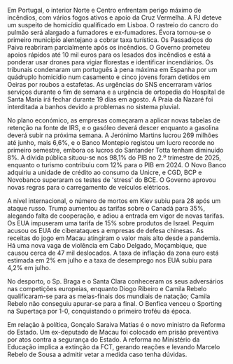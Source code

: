 Em Portugal, o interior Norte e Centro enfrentam perigo máximo de incêndios, com vários fogos ativos e apoio da Cruz Vermelha. A PJ deteve um suspeito de homicídio qualificado em Lisboa. O rastreio do cancro do pulmão será alargado a fumadores e ex-fumadores. Évora tornou-se o primeiro município alentejano a cobrar taxa turística. Os Passadiços do Paiva reabriram parcialmente após os incêndios. O Governo prometeu apoios rápidos até 10 mil euros para os lesados dos incêndios e está a ponderar usar drones para vigiar florestas e identificar incendiários. Os tribunais condenaram um português à pena máxima em Espanha por um quádruplo homicídio num casamento e cinco jovens foram detidos em Oeiras por roubos a estafetas. As urgências do SNS encerraram vários serviços durante o fim de semana e a urgência de ortopedia do Hospital de Santa Maria irá fechar durante 19 dias em agosto. A Praia da Nazaré foi interditada a banhos devido a problemas no sistema pluvial.

No plano económico, as empresas começaram a aplicar novas tabelas de retenção na fonte de IRS, e o gasóleo deverá descer enquanto a gasolina deverá subir na próxima semana. A Jerónimo Martins lucrou 269 milhões até junho, mais 6,6%, e o Banco Montepio registou um lucro recorde no primeiro semestre, embora os lucros do Santander Totta tenham diminuído 8%. A dívida pública situou-se nos 98,1% do PIB no 2.º trimestre de 2025, enquanto o turismo contribuiu com 12% para o PIB em 2024. O Novo Banco adquiriu a unidade de crédito ao consumo da Unicre, e CGD, BCP e Novobanco superaram os testes de 'stress' do BCE. O Governo aprovou novas regras para o carregamento de veículos elétricos.

A nível internacional, o número de mortos em Kiev subiu para 28 após um ataque russo. Trump aumentou as tarifas sobre o Canadá para 35%, alegando falta de cooperação, e adiou a entrada em vigor de novas tarifas. Os EUA impuseram uma tarifa de 15% sobre produtos de Israel. Pequim acusou os EUA de ciberataques a empresas de defesa chinesas. As receitas do jogo em Macau atingiram o valor mais alto desde a pandemia. Há uma nova vaga de violência em Cabo Delgado, Moçambique, que causou cerca de 47 mil deslocados. A taxa de inflação da zona euro está estimada em 2% em julho e a taxa de desemprego nos EUA subiu para 4,2% em julho.

No desporto, o Sp. Braga e o Santa Clara conheceram os seus adversários nas competições europeias, enquanto Diogo Ribeiro e Camila Rebelo qualificaram-se para as meias-finais dos mundiais de natação; Camila Rebelo não conseguiu apurar-se para a final. O Benfica venceu o Sporting na Supertaça por 1-0, conquistando o primeiro troféu da época.

Em relação à política, Gonçalo Saraiva Matias é o novo ministro da Reforma do Estado. Um ex-deputado de Macau foi colocado em prisão preventiva por atos contra a segurança do Estado. A reforma no Ministério da Educação implica a extinção da FCT, gerando reações e levando Marcelo Rebelo de Sousa a admitir vetar a medida caso tenha dúvidas.